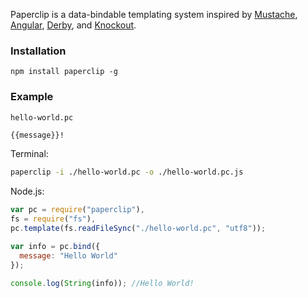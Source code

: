 Paperclip is a data-bindable templating system inspired by [Mustache](https://github.com/janl/mustache.js/), [Angular](http://angularjs.org/), [Derby](http://derbyjs.com/), and [Knockout](http://knockoutjs.com/).


### Installation

```
npm install paperclip -g
```

### Example

`hello-world.pc`

```html
{{message}}!
```

Terminal:

```bash
paperclip -i ./hello-world.pc -o ./hello-world.pc.js
```

Node.js:

```javascript
var pc = require("paperclip"),
fs = require("fs"),
pc.template(fs.readFileSync("./hello-world.pc", "utf8"));

var info = pc.bind({
  message: "Hello World"
});

console.log(String(info)); //Hello World!
```




